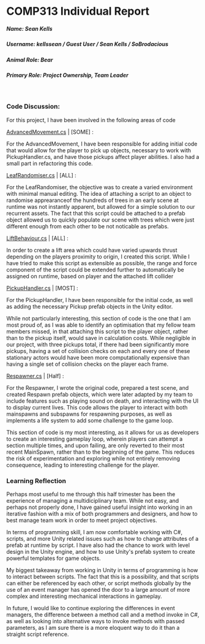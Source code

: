# COMP313 Individual Report

##### Name: Sean Kells
##### Username: kellssean / Guest User / Sean Kells / SoBrodacious
##### Animal Role: Bear
##### Primary Role: Project Ownership, Team Leader

<br>

### Code Discussion:

For this project, I have been involved in the following areas of code

[AdvancedMovement.cs](https://github.com/tnx21/Comp-Mddn-Game_Nara/blob/master/Prototype_1/Assets/Scripts/Sean's%20Scripts/AdvancedMovement.cs) | [SOME] :

For the AdvancedMovement, I have been responsible for adding initial code that would allow for the player to pick up objects, necessary to work with PickupHandler.cs, and have those pickups affect player abilities. I also had a small part in refactoring this code.

[LeafRandomiser.cs](https://github.com/tnx21/Comp-Mddn-Game_Nara/blob/master/Prototype_1/Assets/Prefabs/Terrain/Trees/LeafRandomiser.cs) | [ALL] :

For the LeafRandomiser, the objective was to create a varied environment with minimal manual editing. The idea of attaching a script to an object to randomise apprearanceof the hundreds of trees in an early scene at runtime was not instantly apparent, but allowed for a simple solution to our recurrent assets. The fact that this script could be attached to a prefab object allowed us to quickly populate our scene with trees which were just different enough from each other to be not noticable as prefabs.

[LiftBehaviour.cs](https://github.com/tnx21/Comp-Mddn-Game_Nara/blob/master/Prototype_1/Assets/LiftBehaviour.cs) | [ALL] :

In order to create a lift area which could have varied upwards thrust depending on the players proximity to origin, I created this script. While I have tried to make this script as extensible as possible, the range and force component of the script could be extended further to automatically be assigned on runtime, based on player and the attached lift collider

[PickupHandler.cs](https://github.com/tnx21/Comp-Mddn-Game_Nara/blob/master/Prototype_1/Assets/Scripts/Sean's%20Scripts/PickupHandler.cs) | [MOST] :

For the PickupHandler, I have been responsible for the initial code, as well as adding the necessary Pickup prefab objects in the Unity editor. 

While not particularly interesting, this section of code is the one that I am most proud of, as I was able to identify an optimisation that my fellow team members missed, in that attaching this script to the player object, rather than to the pickup itself, would save in calculation costs. While negligible in our project, with three pickups total, if there had been significantly more pickups, having a set of collision checks on each and every one of these stationary actors would have been more computationally expensive than having a single set of collision checks on the player each frame.

[Respawner.cs](https://github.com/tnx21/Comp-Mddn-Game_Nara/blob/master/Prototype_1/Assets/Scripts/Respawner.cs) | [Half] :

For the Respawner, I wrote the original code, prepared a test scene, and created Respawn prefab objects, which were later adapted by my team to include features such as playing sound on death, and interacting with the UI to display current lives. This code allows the player to interact with both mainspawns and subspawns for respawning purposes, as well as implements a life system to add some challenge to the game loop.

This section of code is my most interesting, as it allows for us as developers to create an interesting gameplay loop, wherein players can attempt a section multiple times, and upon failing, are only reverted to their most recent MainSpawn, rather than to the beginning of the game. This reduces the risk of experimentation and exploring while not entirely removing consequence, leading to interesting challenge for the player. 

### Learning Reflection

Perhaps most useful to me through this half trimester has been the experience of managing a multidiciplinary team. While not easy, and perhaps not properly done, I have gained useful insight into working in an iterative fashion with a mix of both programmers and designers, and how to best manage team work in order to meet project objectives.

In terms of programming skill, I am now comfortable working with C#, scripts, and more Unity related issues such as how to change attributes of a prefab at runtime by script. I have also had the chance to work with level design in the Unity engine, and how to use Unity's prefab system to create powerful templates for game objects.

My biggest takeaway from working in Unity in terms of programming is how to interact between scripts. The fact that this is a possibility, and that scripts can either be referenced by each other, or script methods globally by the use of an event manager has opened the door to a large amount of more complex and interesting mechanical interactions in gameplay.

In future, I would like to continue exploring the differences in event managers, the difference between a method call and a method invoke in C#, as well as looking into alternative ways to invoke methods with passed parameters, as I am sure there is a more eloquent way to do it than a straight script reference.


